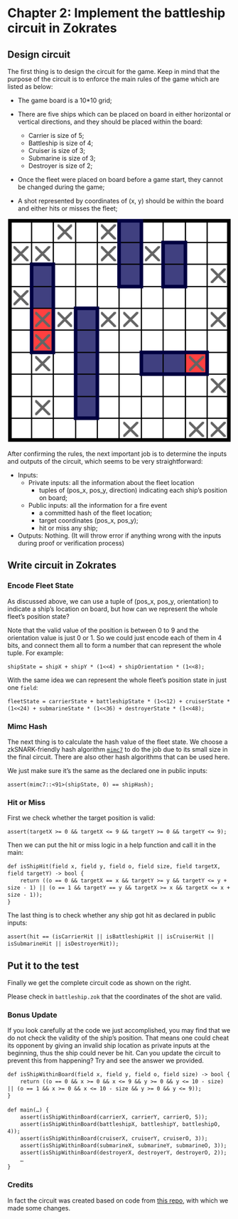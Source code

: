 # Chapter 2: Implement the battleship circuit in Zokrates

## Design circuit

The first thing is to design the circuit for the game. Keep in mind that the purpose of the circuit is to enforce the main rules of the game which are listed as below:

- The game board is a 10*10 grid;
- There are five ships which can be placed on board in either horizontal or vertical directions, and they should be placed within the board:
    * Carrier is size of 5;
    * Battleship is size of 4;
    * Cruiser is size of 3;
    * Submarine is size of 3;
    * Destroyer is size of 2;

- Once the fleet were placed on board before a game start, they cannot be changed during the game;

- A shot represented by coordinates of (x, y) should be within the board and either hits or misses the fleet;

<img src="https://github.com/sCrypt-Inc/image-hosting/blob/master/learn-scrypt-courses/course-02/04.png?raw=true" width="600">


After confirming the rules, the next important job is to determine the inputs and outputs of the circuit, which seems to be very straightforward:

- Inputs: 
    * Private inputs: all the information about the fleet location
        * tuples of (pos_x, pos_y, direction) indicating each ship’s position on board;
    * Public inputs: all the information for a fire event
        * a committed hash of the fleet location;
        * target coordinates (pos_x, pos_y);
        * hit or miss any ship;
- Outputs: Nothing. (It will throw error if anything wrong with the inputs during proof or verification process)

## Write circuit in Zokrates

### Encode Fleet State

As discussed above, we can use a tuple of (pos_x, pos_y, orientation) to indicate a ship’s location on board, but how can we represent the whole fleet’s position state?

Note that the valid value of the position is between 0 to 9 and the orientation value is just 0 or 1. So we could just encode each of them in 4 bits, and connect them all to form a number that can represent the whole tuple. For example:

```
shipState = shipX + shipY * (1<<4) + shipOrientation * (1<<8);
```

With the same idea we can represent the whole fleet’s position state in just one `field`:

```
fleetState = carrierState + battleshipState * (1<<12) + cruiserState * (1<<24) + submarineState * (1<<36) + destroyerState * (1<<48);
```

### Mimc Hash

The next thing is to calculate the hash value of the fleet state. We choose a zkSNARK-friendly hash algorithm [`mimc7`](https://xiaohuiliu.medium.com/zk-friendly-hash-function-mimc-in-bitcoin-1236783d7f64) to do the job due to its small size in the final circuit. There are also other hash algorithms that can be used here.

We just make sure it’s the same as the declared one in public inputs:

```
assert(mimc7::<91>(shipState, 0) == shipHash);
```

### Hit or Miss

First we check whether the target position is valid:

```
assert(targetX >= 0 && targetX <= 9 && targetY >= 0 && targetY <= 9);
```

Then we can put the hit or miss logic in a help function and call it in the main:

```
def isShipHit(field x, field y, field o, field size, field targetX, field targetY) -> bool {
    return ((o == 0 && targetX == x && targetY >= y && targetY <= y + size - 1) || (o == 1 && targetY == y && targetX >= x && targetX <= x + size - 1));
}
```

The last thing is to check whether any ship got hit as declared in public inputs:

```
assert(hit == (isCarrierHit || isBattleshipHit || isCruiserHit || isSubmarineHit || isDestroyerHit));
```



## Put it to the test

Finally we get the complete circuit code as shown on the right.

Please check in `battleship.zok` that the coordinates of the shot are valid.


### Bonus Update

If you look carefully at the code we just accomplished, you may find that we do not check the validity of the ship’s position. That means one could cheat its opponent by giving an invalid ship location as private inputs at the beginning, thus the ship could never be hit. Can you update the circuit to prevent this from happening? Try and see the answer we provided.


```
def isShipWithinBoard(field x, field y, field o, field size) -> bool {
    return ((o == 0 && x >= 0 && x <= 9 && y >= 0 && y <= 10 - size) || (o == 1 && x >= 0 && x <= 10 - size && y >= 0 && y <= 9));
}

def main(…) {
    assert(isShipWithinBoard(carrierX, carrierY, carrierO, 5));
    assert(isShipWithinBoard(battleshipX, battleshipY, battleshipO, 4));
    assert(isShipWithinBoard(cruiserX, cruiserY, cruiserO, 3));
    assert(isShipWithinBoard(submarineX, submarineY, submarineO, 3));
    assert(isShipWithinBoard(destroyerX, destroyerY, destroyerO, 2));
    …
}
```


### Credits

In fact the circuit was created based on code from [this repo](https://github.com/tommymsz006/zkbattleship-circuit), with which we made some changes.

